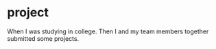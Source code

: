 # project
When I was studying in college. Then I and my team members together submitted some projects.
